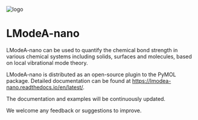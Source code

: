 ![logo](https://lmodea-nano.readthedocs.io/en/latest/_static/logo.png)

# LModeA-nano

LModeA-nano can be used to quantify the chemical bond strength in various chemical systems including solids, surfaces and molecules, based on local vibrational mode theory. 

LModeA-nano is distributed as an open-source plugin to the PyMOL package. Detailed documentation can be found at https://lmodea-nano.readthedocs.io/en/latest/.

The documentation and examples will be continuously updated. 

We welcome any feedback or suggestions to improve. 
